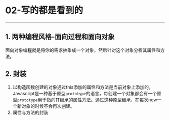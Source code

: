 # 02-写的都是看到的
---
## 1. 两种编程风格-面向过程和面向对象
面向对象编程就是将你的需求抽象成一个对象，然后针对这个对象分析其属性和方法。

## 2. 封装
1. 以构造函数创建的对象通过this添加的属性和方法是当前对象上添加的，Javascript是一种基于原型`prototype`的语言，每创建一个对象都会有一个原型`prototype`用于指向其继承的属性方法。通过这种原型继承，在每次new一个新对象的时候不会再次创建。
2. 属性与方法的封装
	
